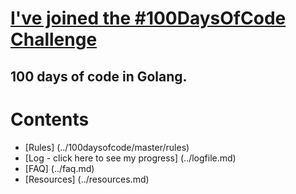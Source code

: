 # [I've joined the #100DaysOfCode Challenge](http://www.100daysofcode.com/ "Official Website")

## 100 days of code in Golang.

# Contents
  * [Rules] (../100daysofcode/master/rules)
  * [Log - click here to see my progress] (../logfile.md)
  * [FAQ] (../faq.md)
  * [Resources] (../resources.md)
